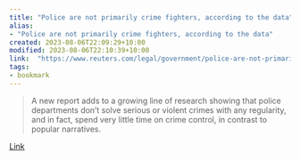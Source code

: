 ```yaml
---
title: "Police are not primarily crime fighters, according to the data"
alias:
- "Police are not primarily crime fighters, according to the data"
created: 2023-08-06T22:09:29+10:00
modified: 2023-08-06T22:10:39+10:00
link:  "https://www.reuters.com/legal/government/police-are-not-primarily-crime-fighters-according-data-2022-11-02/"
tags:
- bookmark
---
```


> A new report adds to a growing line of research showing that police departments don’t solve serious or violent crimes with any regularity, and in fact, spend very little time on crime control, in contrast to popular narratives.

[Link](https://www.reuters.com/legal/government/police-are-not-primarily-crime-fighters-according-data-2022-11-02/)